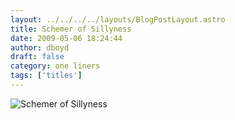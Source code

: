 ```yaml
---
layout: ../../../../layouts/BlogPostLayout.astro
title: Schemer of Sillyness
date: 2009-05-06 18:24:44
author: dboyd
draft: false
category: one liners
tags: ['titles']
---
```

<img
    src="https://img.selfiespirits.com/images/2009/05/schemer.jpg"
    alt="Schemer of Sillyness"
/>

